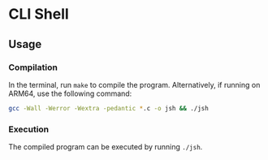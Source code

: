 # CLI Shell

## Usage
### Compilation
In the terminal, run `make` to compile the program. Alternatively, if running on ARM64, use the following command:

```sh
gcc -Wall -Werror -Wextra -pedantic *.c -o jsh && ./jsh
```

### Execution

The compiled program can be executed by running `./jsh`.